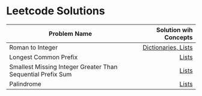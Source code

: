 # Leetcode Solutions

| Problem  Name        | Solution wih Concepts                                | 
| -------------------------------- |-----------------------------------------:|
| Roman to Integer              | [Dictionaries, Lists](.https://github.com/anushriiyer/leetcode_solutions/blob/main/13.%20Roman%20to%20Integer.py)|
| Longest Common Prefix      | [Lists](.https://github.com/anushriiyer/leetcode_solutions/blob/main/14.%20Longest%20Common%20Prefix.py)   |
| Smallest Missing Integer Greater Than Sequential Prefix Sum | [Lists](.https://github.com/anushriiyer/leetcode_solutions/blob/main/2996.%20Smallest%20Missing%20Integer%20Greater%20Than%20Sequential%20Prefix%20Sum.py)
| Palindrome | [Lists](.https://github.com/anushriiyer/leetcode_solutions/blob/main/9.%20Palindrome.py)|
